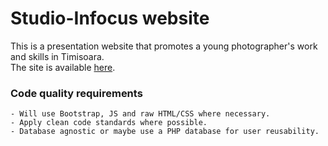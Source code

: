 # Studio-Infocus website
This is a presentation website that promotes a young photographer's work and skills in Timisoara.<br>
The site is available [here]("https://studioinfocus.ro/").


### Code quality requirements
```
- Will use Bootstrap, JS and raw HTML/CSS where necessary.
- Apply clean code standards where possible.
- Database agnostic or maybe use a PHP database for user reusability.
```
